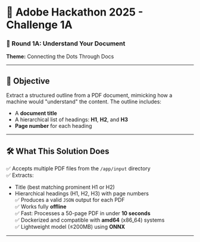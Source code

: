 # 🧠 Adobe Hackathon 2025 - Challenge 1A  
### 🚀 Round 1A: Understand Your Document  
**Theme:** Connecting the Dots Through Docs  

---

## 📌 Objective

Extract a structured outline from a PDF document, mimicking how a machine would "understand" the content. The outline includes:
- A **document title**
- A hierarchical list of headings: **H1**, **H2**, and **H3**
- **Page number** for each heading

---

## 🛠️ What This Solution Does

✅ Accepts multiple PDF files from the `/app/input` directory  
✅ Extracts:
- Title (best matching prominent H1 or H2)
- Hierarchical headings (H1, H2, H3) with page numbers  
✅ Produces a valid `JSON` output for each PDF  
✅ Works fully **offline**  
✅ Fast: Processes a 50-page PDF in under **10 seconds**  
✅ Dockerized and compatible with **amd64** (x86_64) systems  
✅ Lightweight model (≤200MB) using **ONNX**  

---

